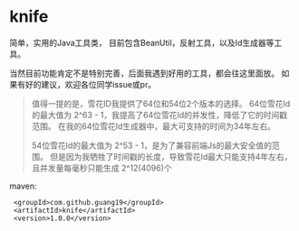 # knife

简单，实用的Java工具类，
目前包含BeanUtil，反射工具，以及Id生成器等工具。

当然目前功能肯定不是特别完善，后面我遇到好用的工具，都会往这里面放。
如果有好的建议，欢迎各位同学issue或pr。


>值得一提的是，雪花ID我提供了64位和54位2个版本的选择。
>64位雪花Id的最大值为 2^63 - 1，我提高了64位雪花Id的并发性，降低了它的时间戳范围。
>在我的64位雪花Id生成器中，最大可支持的时间为34年左右。
>
>54位雪花Id的最大值为 2^53 - 1，是为了兼容前端Js的最大安全值的范围。
>但是因为我牺牲了时间戳的长度，导致雪花Id最大只能支持4年左右，
>且并发量每毫秒只能生成 2^12(4096)个

maven:
````text
 <groupId>com.github.guang19</groupId>
 <artifactId>knife</artifactId>
 <version>1.0.0</version>
````

